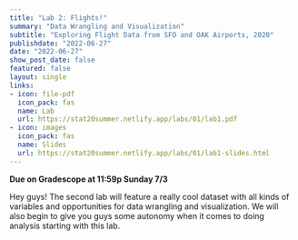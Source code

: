 ```yaml
---
title: "Lab 2: Flights!"
summary: "Data Wrangling and Visualization"
subtitle: "Exploring Flight Data from SFO and OAK Airports, 2020"
publishdate: "2022-06-27"
date: "2022-06-27"
show_post_date: false
featured: false
layout: single
links:
- icon: file-pdf
  icon_pack: fas
  name: Lab
  url: https://stat20summer.netlify.app/labs/01/lab1.pdf
- icon: images
  icon_pack: fas
  name: Slides
  url: https://stat20summer.netlify.app/labs/01/lab1-slides.html
---
```


**Due on Gradescope at 11:59p Sunday 7/3**

Hey guys! The second lab will feature a really cool dataset with all kinds of variables and opportunities for data wrangling and visualization. We will also begin to give you guys some autonomy when it comes to doing analysis starting with this lab. 
